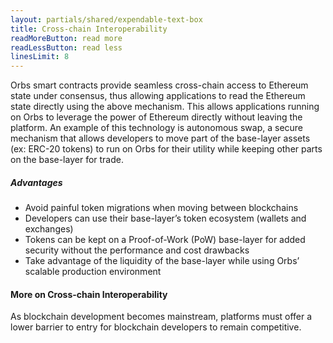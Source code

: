 ```yaml
---
layout: partials/shared/expendable-text-box
title: Cross-chain Interoperability
readMoreButton: read more
readLessButton: read less
linesLimit: 8
---
```


Orbs smart contracts provide seamless cross-chain access to Ethereum state under consensus, thus allowing applications to read the Ethereum state directly using the above mechanism. This allows applications running on Orbs to leverage the power of Ethereum directly without leaving the platform. An example of this technology is autonomous swap, a secure mechanism that allows developers to move part of the base-layer assets (ex: ERC-20 tokens) to run on Orbs for their utility while keeping other parts on the base-layer for trade.

##### Advantages

- Avoid painful token migrations when moving between blockchains
- Developers can use their base-layer’s token ecosystem (wallets and exchanges)
- Tokens can be kept on a Proof-of-Work (PoW) base-layer for added security without the performance and cost drawbacks
- Take advantage of the liquidity of the base-layer while using Orbs’ scalable production environment

#### More on Cross-chain Interoperability

As blockchain development becomes mainstream, platforms must offer a lower barrier to entry for blockchain developers to remain competitive.

